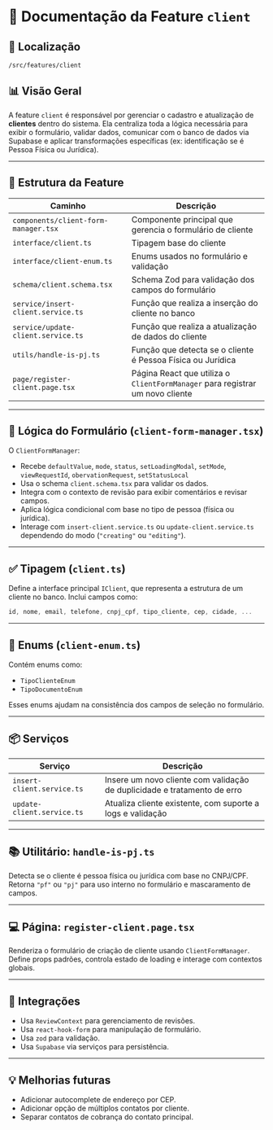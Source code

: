 # 📂 Documentação da Feature `client`

## 📁 Localização
`/src/features/client`

## 📊 Visão Geral

A feature `client` é responsável por gerenciar o cadastro e atualização de **clientes** dentro do sistema. Ela centraliza toda a lógica necessária para exibir o formulário, validar dados, comunicar com o banco de dados via Supabase e aplicar transformações específicas (ex: identificação se é Pessoa Física ou Jurídica).

---

## 🔎 Estrutura da Feature

| Caminho                                              | Descrição |
|------------------------------------------------------|-----------|
| `components/client-form-manager.tsx`                 | Componente principal que gerencia o formulário de cliente |
| `interface/client.ts`                                | Tipagem base do cliente |
| `interface/client-enum.ts`                           | Enums usados no formulário e validação |
| `schema/client.schema.tsx`                           | Schema Zod para validação dos campos do formulário |
| `service/insert-client.service.ts`                   | Função que realiza a inserção do cliente no banco |
| `service/update-client.service.ts`                   | Função que realiza a atualização de dados do cliente |
| `utils/handle-is-pj.ts`                              | Função que detecta se o cliente é Pessoa Física ou Jurídica |
| `page/register-client.page.tsx`                      | Página React que utiliza o `ClientFormManager` para registrar um novo cliente |

---

## 🧠 Lógica do Formulário (`client-form-manager.tsx`)

O `ClientFormManager`:

- Recebe `defaultValue`, `mode`, `status`, `setLoadingModal`, `setMode`, `viewRequestId`, `obervationRequest`, `setStatusLocal`
- Usa o schema `client.schema.tsx` para validar os dados.
- Integra com o contexto de revisão para exibir comentários e revisar campos.
- Aplica lógica condicional com base no tipo de pessoa (física ou jurídica).
- Interage com `insert-client.service.ts` ou `update-client.service.ts` dependendo do modo (`"creating"` ou `"editing"`).

---

## ✅ Tipagem (`client.ts`)

Define a interface principal `IClient`, que representa a estrutura de um cliente no banco. Inclui campos como:

```ts
id, nome, email, telefone, cnpj_cpf, tipo_cliente, cep, cidade, ...
```

---

## 🧩 Enums (`client-enum.ts`)

Contém enums como:

- `TipoClienteEnum`
- `TipoDocumentoEnum`

Esses enums ajudam na consistência dos campos de seleção no formulário.

---

## 📦 Serviços

| Serviço                          | Descrição |
|----------------------------------|-----------|
| `insert-client.service.ts`       | Insere um novo cliente com validação de duplicidade e tratamento de erro |
| `update-client.service.ts`       | Atualiza cliente existente, com suporte a logs e validação |

---

## 📚 Utilitário: `handle-is-pj.ts`

Detecta se o cliente é pessoa física ou jurídica com base no CNPJ/CPF. Retorna `"pf"` ou `"pj"` para uso interno no formulário e mascaramento de campos.

---

## 💻 Página: `register-client.page.tsx`

Renderiza o formulário de criação de cliente usando `ClientFormManager`. Define props padrões, controla estado de loading e interage com contextos globais.

---

## 📌 Integrações

- Usa `ReviewContext` para gerenciamento de revisões.
- Usa `react-hook-form` para manipulação de formulário.
- Usa `zod` para validação.
- Usa `Supabase` via serviços para persistência.

---

## 💡 Melhorias futuras

- Adicionar autocomplete de endereço por CEP.
- Adicionar opção de múltiplos contatos por cliente.
- Separar contatos de cobrança do contato principal.
